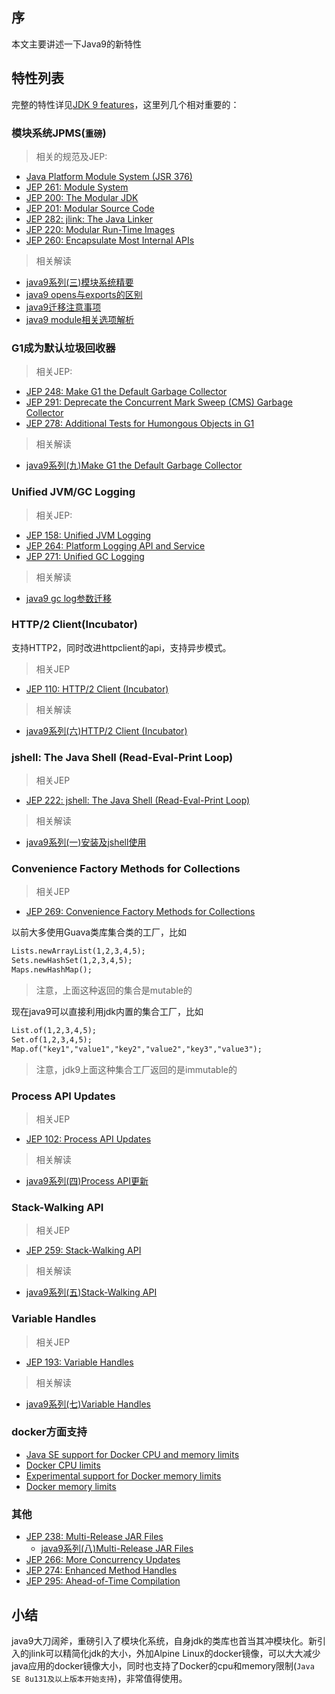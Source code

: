 ## 序

本文主要讲述一下Java9的新特性

## 特性列表

完整的特性详见[JDK 9 features](https://link.segmentfault.com/?enc=XONClFJ7coMDAZUA6y2DBw%3D%3D.yVJeceXp%2FayvP%2FVJcZWu0ezlpYGqDdjFPgJ85V48ht8TO1K1z0k0L%2Bela5l0wUAj)，这里列几个相对重要的：

### 模块系统JPMS(`重磅`)

> 相关的规范及JEP:

- [Java Platform Module System (JSR 376)](https://link.segmentfault.com/?enc=6cq2pinEsETKV0LaUtybeA%3D%3D.AIOCCYSEVTFEJeZkfggL6ueWq8mCRCBTqrhdKVWV8Ju%2Fm1kGs0Y3z2jki646Nkg9)
- [JEP 261: Module System](https://link.segmentfault.com/?enc=obSK2ok2CwxcpbAshGfkhQ%3D%3D.efih%2BA803BfFSG6Phb9BnAjc2Y9Gbcac%2FRGsiUtMQppxAZAfQNoEehrcDn2RRopE)
- [JEP 200: The Modular JDK](https://link.segmentfault.com/?enc=VWfBzBtj%2Br%2BhJ%2FthuKzn1g%3D%3D.Wwkju37eT2u%2BMGbaem8AEDgjqiWLx5KFJddO2Le7jtbNQBVdn2En24CF5lqOSfKS)
- [JEP 201: Modular Source Code](https://link.segmentfault.com/?enc=1asnDaRq0yt1WxSMF14Yjw%3D%3D.wFC38Bbx0Jx8JySemK9SwpriKc1It14vh7va94NMpRTQwNtJcEu%2FcPoCpPxxyFrk)
- [JEP 282: jlink: The Java Linker](https://link.segmentfault.com/?enc=fVGWCR%2B6R4a2MFxKy8e51Q%3D%3D.ZTvEiRto1Rb%2FrKgZxm1DOhJ1l8X3LdFAkIPC8VCDfPcCEMujFHlxHTPhjQB8GzC5)
- [JEP 220: Modular Run-Time Images](https://link.segmentfault.com/?enc=VuZJ14atm%2FV2nDf2z6MZ3A%3D%3D.EjnTlz7RFtjlpq0TNnP%2FUz8qpvsW7RBgwar%2F22M9RCYDpTzHEQBYbc0KPFDRMNcn)
- [JEP 260: Encapsulate Most Internal APIs](https://link.segmentfault.com/?enc=QgIwDGEV9wz6P2L%2FN%2FIoaA%3D%3D.%2FG0poINZh69rNoiBzwtdQE5YOWSsYQMUzumqbjAolWeAm%2B3vjyV%2B53jmoUxasm4O)

> 相关解读

- [java9系列(三)模块系统精要](https://segmentfault.com/a/1190000013357446)
- [java9 opens与exports的区别](https://segmentfault.com/a/1190000013409571)
- [java9迁移注意事项](https://segmentfault.com/a/1190000013398709)
- [java9 module相关选项解析](https://segmentfault.com/a/1190000013440386)

### G1成为默认垃圾回收器

> 相关JEP:

- [JEP 248: Make G1 the Default Garbage Collector](https://link.segmentfault.com/?enc=epXDpPpDKI3hGOfPvxkbYA%3D%3D.tNhozaXiyCxGlKjRiOPMpxcJfkptIriyzxmUCsFc3hNstkFm1omxp6xyKXz7uNTc)
- [JEP 291: Deprecate the Concurrent Mark Sweep (CMS) Garbage Collector](https://link.segmentfault.com/?enc=Q9c5UCR8C9JQWDO02FOqAQ%3D%3D.cNHaxShp7OG7MPXUmtTilBFeN1%2FBAWJclmM7WQGYfxTyxcq7RR8PkM1t%2Btb3hbLp)
- [JEP 278: Additional Tests for Humongous Objects in G1](https://link.segmentfault.com/?enc=Mmkdl%2FNQqK2tm8vQ1yTyZQ%3D%3D.2mZ5QprGG3Swi%2Fkotercp57Wz%2BGfbVvVVDZ0WBKuGHeBknbIJQLJNM0FZWqqaXU9)

> 相关解读

- [java9系列(九)Make G1 the Default Garbage Collector](https://segmentfault.com/a/1190000013615459)

### Unified JVM/GC Logging

> 相关JEP:

- [JEP 158: Unified JVM Logging](https://link.segmentfault.com/?enc=s%2Fujrfchj%2B%2FtuwgwlmPaWQ%3D%3D.XeVjEm6LesMdYNMMr2tNZIOhPNS7pIEwA3PpWItXrzamDA9LXhV8V0eHqnTsYuOQ)
- [JEP 264: Platform Logging API and Service](https://link.segmentfault.com/?enc=alAXhFWg1zPiwg8jaZuAnw%3D%3D.Wk50PkEln63r19ddoRzFKkpx9xcyJZZxJ%2BSvDa%2BXidEgvJJYihUDEckipTCWI7UC)
- [JEP 271: Unified GC Logging](https://link.segmentfault.com/?enc=QJnODt4SqZEAgxa%2BS7w91Q%3D%3D.nIXI%2BGfJt2tNH8xb%2FAVIoXrJ6jrPfT4Vl5oj8hJgWrh81sqemLvlK0grvyiigZR9)

> 相关解读

- [java9 gc log参数迁移](https://segmentfault.com/a/1190000013475524)

### HTTP/2 Client(Incubator)

支持HTTP2，同时改进httpclient的api，支持异步模式。

> 相关JEP

- [JEP 110: HTTP/2 Client (Incubator)](https://link.segmentfault.com/?enc=AyRJWZFv6BF310zVW2IjEA%3D%3D.HbC16oni0Nco2x9r1UHjQv2%2FE3xCulZ92ZRV7ctf56WLJPc1XnSQKqUB6ZQePuvd)

> 相关解读

- [java9系列(六)HTTP/2 Client (Incubator)](https://segmentfault.com/a/1190000013518969)

### jshell: The Java Shell (Read-Eval-Print Loop)

> 相关JEP

- [JEP 222: jshell: The Java Shell (Read-Eval-Print Loop)](https://link.segmentfault.com/?enc=9rN9bmwAe%2Fvprwr7BJYZiw%3D%3D.ZVqTR77VOJe22V8h3eeO82yUqnt2pQsciQYj5%2FWnnuKXCrtrk27s%2FkUJdsVJLyoB)

> 相关解读

- [java9系列(一)安装及jshell使用](https://segmentfault.com/a/1190000011321448)

### Convenience Factory Methods for Collections

> 相关JEP

- [JEP 269: Convenience Factory Methods for Collections](https://link.segmentfault.com/?enc=MMnfUGiDSGnRBTcwhecB7g%3D%3D.a1j6k0W4PItm6HYv8DTGkHPfIpQ8T%2BMOclb6tRtluN0774arJuynvwTuy4b75Rl7)

以前大多使用Guava类库集合类的工厂，比如

```apache
Lists.newArrayList(1,2,3,4,5);
Sets.newHashSet(1,2,3,4,5);
Maps.newHashMap();
```

> 注意，上面这种返回的集合是mutable的

现在java9可以直接利用jdk内置的集合工厂，比如

```apache
List.of(1,2,3,4,5);
Set.of(1,2,3,4,5);
Map.of("key1","value1","key2","value2","key3","value3");
```

> 注意，jdk9上面这种集合工厂返回的是immutable的

### Process API Updates

> 相关JEP

- [JEP 102: Process API Updates](https://link.segmentfault.com/?enc=WujuO0vhyHOW7NSo%2Bf5xWw%3D%3D.EAdWk9Z7ynAVUlTJsXUxWH3bOqW1Pj5ZJOVwvLEhkUWIZipF9JPrhDI24EUS0%2FVY)

> 相关解读

- [java9系列(四)Process API更新](https://segmentfault.com/a/1190000013496056)

### Stack-Walking API

> 相关JEP

- [JEP 259: Stack-Walking API](https://link.segmentfault.com/?enc=NfSUKLx9uaKZdyoCdjxk1A%3D%3D.zrQs8RBiugPxo%2BrZQyu%2F7XGk%2BwhObuwh09KmIVSinbkj96lpeFQsVjsaIE5NVbkb)

> 相关解读

- [java9系列(五)Stack-Walking API](https://segmentfault.com/a/1190000013506140)

### Variable Handles

> 相关JEP

- [JEP 193: Variable Handles](https://link.segmentfault.com/?enc=x2A%2BXNz7n80k8d4LfbQLTw%3D%3D.NZsw5w8gZ4gIXLDhHHRzxGjaXjJg9EdRgO9uwuEhq346AaDMPb5S9BayhgysCtOK)

> 相关解读

- [java9系列(七)Variable Handles](https://segmentfault.com/a/1190000013544841)

### docker方面支持

- [Java SE support for Docker CPU and memory limits](https://link.segmentfault.com/?enc=1FfsczTOCqhUtI3ic%2BnvtA%3D%3D.2WQbIkW2p3lTFcVE4mwj8pQkEKMLUB6eTXN5vhhfTn3re8hJHI6x9UsWdJTNZBkl5OG0NBpmb2dejzF56gH%2BSHUjzGQAP4wHn7NRUZi6x%2FnYwqbbIQ5WHuexs%2BFacOf9)
- [Docker CPU limits](https://link.segmentfault.com/?enc=nbzyv6TmzUBzfZi2SzE5Lw%3D%3D.7aH1y1IyVOSv0tqAdfMswyU0Qto%2FTRxN2HYtrVo06xUrim%2BWbpvyzFYk27ypNWNzEGp1om3ySVDaD0OrEfxxSA%3D%3D)
- [Experimental support for Docker memory limits](https://link.segmentfault.com/?enc=Yh7xc8pBaEzeTMxtyvNJdQ%3D%3D.wS8ourWZtmmAX76is%2Bix55qnuI1tFZsEgWQRWSXpTgG6zVm3%2B%2B%2BpWGHQ7vO7oZbaFaYmyObl3qQpa6%2BPXKRdTg%3D%3D)
- [Docker memory limits](https://link.segmentfault.com/?enc=IIUkWayyquHml4iGaj8O7g%3D%3D.l%2FX1S%2FyuHK0VoJc5Y0STLKjz8tJGOIPOATLhTHvOu5ceEu0oc%2FIw3LRW6TUVpYIgpPSwB8LDg6tucrVnpn3mDg%3D%3D)

### 其他

- [JEP 238: Multi-Release JAR Files](https://link.segmentfault.com/?enc=GXQvp%2Bau68tUNHh8a%2FSe0Q%3D%3D.6GeGqbyCznsPFOtO4Jf24LeWA9eeOrjF5%2BICbuKqF%2Bpo3HgjkyAz7LJSyecwgdce)
  - [java9系列(八)Multi-Release JAR Files](https://segmentfault.com/a/1190000013584354)
- [JEP 266: More Concurrency Updates](https://link.segmentfault.com/?enc=JfgBxttK46nilyd5kys60g%3D%3D.th8cyl1jfhn3%2BjgMdebCT9jCofLA1CbGOKt8TjYEf%2FxxRVggqx6PXaHkpNPNhgdF)
- [JEP 274: Enhanced Method Handles](https://link.segmentfault.com/?enc=7o%2FgNwpD3BfPfmqL26ibWQ%3D%3D.YvGhD%2F3m4qmkaEbqKdyBKH0LVpFRpPHYnQEUyxO6jhSlo9Un4GeuTza4vPW993f0)
- [JEP 295: Ahead-of-Time Compilation](https://link.segmentfault.com/?enc=FGzZ%2FTqWfnNPGRfh6g%2FMtA%3D%3D.hi0X%2Fq9104wqecBp74dvYYrxG7fbwwDLnQg7iTBdmF1cZSAUn1E82HdDhJcjwACG)

## 小结

java9大刀阔斧，重磅引入了模块化系统，自身jdk的类库也首当其冲模块化。新引入的jlink可以精简化jdk的大小，外加Alpine Linux的docker镜像，可以大大减少java应用的docker镜像大小，同时也支持了Docker的cpu和memory限制(`Java SE 8u131及以上版本开始支持`)，非常值得使用。